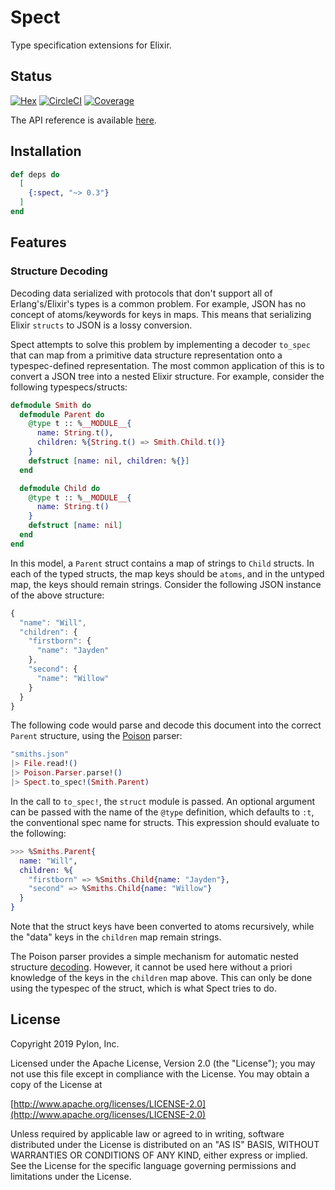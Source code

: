 # Spect

Type specification extensions for Elixir.

## Status
[![Hex](http://img.shields.io/hexpm/v/spect.svg?style=flat)](https://hex.pm/packages/spect)
[![CircleCI](https://circleci.com/gh/pylon/spect.svg?style=shield)](https://circleci.com/gh/pylon/spect)
[![Coverage](https://coveralls.io/repos/github/pylon/spect/badge.svg)](https://coveralls.io/github/pylon/spect)

The API reference is available [here](https://hexdocs.pm/spect/api-reference.html).

## Installation

```elixir
def deps do
  [
    {:spect, "~> 0.3"}
  ]
end
```

## Features

### Structure Decoding
Decoding data serialized with protocols that don't support all of
Erlang's/Elixir's types is a common problem. For example, JSON has no concept
of atoms/keywords for keys in maps. This means that serializing Elixir
`structs` to JSON is a lossy conversion.

Spect attempts to solve this problem by implementing a decoder `to_spec`
that can map from a primitive data structure representation onto a
typespec-defined representation. The most common application of this is to
convert a JSON tree into a nested Elixir structure. For example, consider
the following typespecs/structs:

```elixir
defmodule Smith do
  defmodule Parent do
    @type t :: %__MODULE__{
      name: String.t(),
      children: %{String.t() => Smith.Child.t()}
    }
    defstruct [name: nil, children: %{}]
  end

  defmodule Child do
    @type t :: %__MODULE__{
      name: String.t()
    }
    defstruct [name: nil]
  end
end
```

In this model, a `Parent` struct contains a map of strings to `Child`
structs. In each of the typed structs, the map keys should be `atoms`, and
in the untyped map, the keys should remain strings. Consider the following
JSON instance of the above structure:

```javascript
{
  "name": "Will",
  "children": {
    "firstborn": {
      "name": "Jayden"
    },
    "second": {
      "name": "Willow"
    }
  }
}
```

The following code would parse and decode this document into the correct
`Parent` structure, using the [Poison](https://github.com/devinus/poison)
parser:

```elixir
"smiths.json"
|> File.read!()
|> Poison.Parser.parse!()
|> Spect.to_spec!(Smith.Parent)
```

In the call to `to_spec!`, the `struct` module is passed. An optional
argument can be passed with the name of the `@type` definition, which defaults
to `:t`, the conventional spec name for structs. This expression should
evaluate to the following:

```elixir
>>> %Smiths.Parent{
  name: "Will",
  children: %{
    "firstborn" => %Smiths.Child{name: "Jayden"},
    "second" => %Smiths.Child{name: "Willow"}
  }
}
```

Note that the struct keys have been converted to atoms recursively, while the
"data" keys in the `children` map remain strings.

The Poison parser provides a simple mechanism for automatic nested structure
[decoding](https://github.com/devinus/poison#usage). However, it cannot be
used here without a priori knowledge of the keys in the `children` map
above. This can only be done using the typespec of the struct, which is what
Spect tries to do.

## License

Copyright 2019 Pylon, Inc.

 Licensed under the Apache License, Version 2.0 (the "License");
 you may not use this file except in compliance with the License.
 You may obtain a copy of the License at

[http://www.apache.org/licenses/LICENSE-2.0](http://www.apache.org/licenses/LICENSE-2.0)

 Unless required by applicable law or agreed to in writing, software
 distributed under the License is distributed on an "AS IS" BASIS,
 WITHOUT WARRANTIES OR CONDITIONS OF ANY KIND, either express or implied.
 See the License for the specific language governing permissions and
 limitations under the License.

